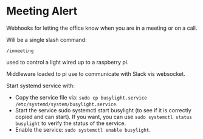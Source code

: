 # Meeting Alert 

Webhooks for letting the office know when you are in a meeting or on a call. 

Will be a single slash command: 

```
/inmeeting
```

used to control a light wired up to a raspberry pi. 

Middleware loaded to pi use to communicate with Slack vis websocket.  


Start systemd service with: 

- Copy the service file via: `sudo cp busylight.service /etc/systemd/system/busylight.service`.
- Start the service sudo systemctl start busylight (to see if it is correctly copied and can start). If you want, you can use `sudo systemctl status busylight` to verify the status of the service.
- Enable the service: `sudo systemctl enable busylight`.


